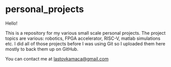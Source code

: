 # personal_projects
Hello!

This is a repository for my various small scale personal projects. The project topics are various: robotics, FPGA accelerator, RISC-V, matlab simulations etc.
I did all of those projects before I was using Git so I uploaded them here mostly to back them up on GitHub.

You can contact me at lastovkamaca@gmail.com
